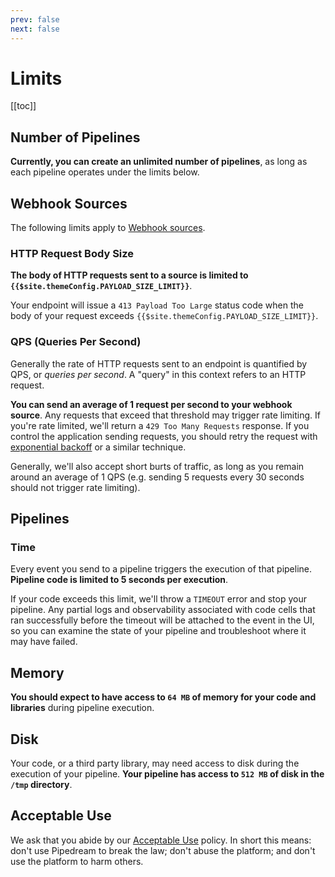 ```yaml
---
prev: false
next: false
---
```


# Limits

[[toc]]

## Number of Pipelines

**Currently, you can create an unlimited number of pipelines**, as long as each pipeline operates under the limits below.

## Webhook Sources

The following limits apply to [Webhook sources](/notebook/sources/#webhook-sources).

### HTTP Request Body Size

**The body of HTTP requests sent to a source is limited to `{{$site.themeConfig.PAYLOAD_SIZE_LIMIT}}`**.

Your endpoint will issue a `413 Payload Too Large` status code when the body of your request exceeds `{{$site.themeConfig.PAYLOAD_SIZE_LIMIT}}`.

### QPS (Queries Per Second)

Generally the rate of HTTP requests sent to an endpoint is quantified by QPS, or _queries per second_. A "query" in this context refers to an HTTP request.

**You can send an average of 1 request per second to your webhook source**. Any requests that exceed that threshold may trigger rate limiting. If you're rate limited, we'll return a `429 Too Many Requests` response. If you control the application sending requests, you should retry the request with [exponential backoff](https://cloud.google.com/storage/docs/exponential-backoff) or a similar technique.

Generally, we'll also accept short burts of traffic, as long as you remain around an average of 1 QPS (e.g. sending 5 requests every 30 seconds should not trigger rate limiting).

## Pipelines

### Time

Every event you send to a pipeline triggers the execution of that pipeline. **Pipeline code is limited to 5 seconds per execution**.

If your code exceeds this limit, we'll throw a `TIMEOUT` error and stop your pipeline. Any partial logs and observability associated with code cells that ran successfully before the timeout will be attached to the event in the UI, so you can examine the state of your pipeline and troubleshoot where it may have failed.

## Memory

**You should expect to have access to `64 MB` of memory for your code and libraries** during pipeline execution.

## Disk

Your code, or a third party library, may need access to disk during the execution of your pipeline. **Your pipeline has access to `512 MB` of disk in the `/tmp` directory**.

## Acceptable Use

We ask that you abide by our [Acceptable Use](https://pipedream.com/terms/#b-acceptable-use) policy. In short this means: don't use Pipedream to break the law; don't abuse the platform; and don't use the platform to harm others.

